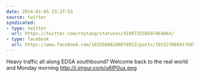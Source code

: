 ```yaml
---
date: 2014-01-05 23:27:53
source: twitter
syndicated:
- type: twitter
  url: https://twitter.com/roytang/statuses/419973558597464064/
- type: facebook
  url: https://www.facebook.com/10155666240078912/posts/10152708691768912
---
```


Heavy traffic all along EDSA southbound? Welcome back to the real world and Monday morning http://i.imgur.com/u6IP0ux.png
